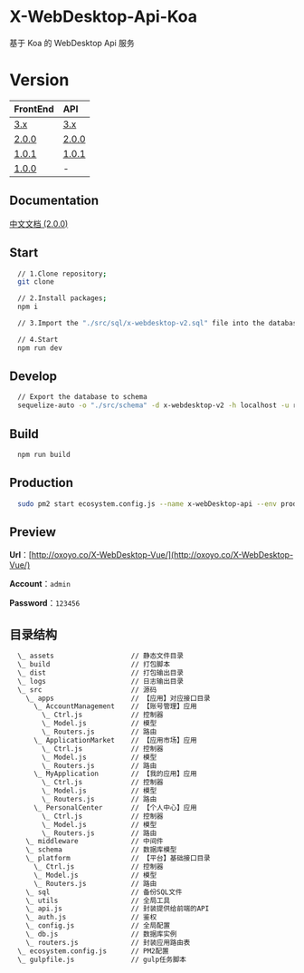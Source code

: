 # X-WebDesktop-Api-Koa

基于 Koa 的 WebDesktop Api 服务

# Version

| FrontEnd | API |
| :-------- | :-------- |
| [3.x](https://github.com/OXOYO/X-WebDesktop-Vue/tree/master) | [3.x](https://github.com/OXOYO/X-WebDesktop-Api-Koa/tree/master) |
| [2.0.0](https://github.com/OXOYO/X-WebDesktop-Vue/tree/2.0.0) | [2.0.0](https://github.com/OXOYO/X-WebDesktop-Api-Koa/tree/2.0.0) |
| [1.0.1](https://github.com/OXOYO/X-WebDesktop-Vue/tree/1.0.1) | [1.0.1](https://github.com/OXOYO/X-WebDesktop-Api-Koa/tree/1.0.1) |
| [1.0.0](https://github.com/OXOYO/X-Desktop-Vue/tree/master) | - |

## Documentation

[中文文档 (2.0.0)](https://github.com/OXOYO/X-WebDesktop-Vue/blob/master/document/README.md)

## Start

```bash
  // 1.Clone repository;
  git clone

  // 2.Install packages;
  npm i

  // 3.Import the "./src/sql/x-webdesktop-v2.sql" file into the database;

  // 4.Start
  npm run dev
```

## Develop

```bash
  // Export the database to schema
  sequelize-auto -o "./src/schema" -d x-webdesktop-v2 -h localhost -u root -p 3306 -e mysql
```

## Build

```bash
  npm run build
```

## Production

```bash
  sudo pm2 start ecosystem.config.js --name x-webDesktop-api --env production
```

## Preview

  **Url**：[http://oxoyo.co/X-WebDesktop-Vue/](http://oxoyo.co/X-WebDesktop-Vue/)

  **Account**：`admin`

  **Password**：`123456`

## 目录结构
```bash
  \_ assets                   // 静态文件目录
  \_ build                    // 打包脚本
  \_ dist                     // 打包输出目录
  \_ logs                     // 日志输出目录
  \_ src                      // 源码
    \_ apps                   // 【应用】对应接口目录
      \_ AccountManagement    // 【账号管理】应用
        \_ Ctrl.js            // 控制器
        \_ Model.js           // 模型
        \_ Routers.js         // 路由
      \_ ApplicationMarket    // 【应用市场】应用
        \_ Ctrl.js            // 控制器
        \_ Model.js           // 模型
        \_ Routers.js         // 路由
      \_ MyApplication        // 【我的应用】应用
        \_ Ctrl.js            // 控制器
        \_ Model.js           // 模型
        \_ Routers.js         // 路由
      \_ PersonalCenter       // 【个人中心】应用
        \_ Ctrl.js            // 控制器
        \_ Model.js           // 模型
        \_ Routers.js         // 路由
    \_ middleware             // 中间件
    \_ schema                 // 数据库模型
    \_ platform               // 【平台】基础接口目录
      \_ Ctrl.js              // 控制器
      \_ Model.js             // 模型
      \_ Routers.js           // 路由
    \_ sql                    // 备份SQL文件
    \_ utils                  // 全局工具
    \_ api.js                 // 封装提供给前端的API
    \_ auth.js                // 鉴权
    \_ config.js              // 全局配置
    \_ db.js                  // 数据库实例
    \_ routers.js             // 封装应用路由表
  \_ ecosystem.config.js      // PM2配置
  \_ gulpfile.js              // gulp任务脚本
```
